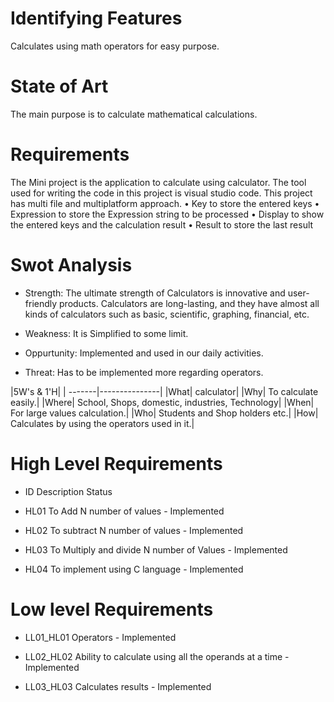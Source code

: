 # Identifying Features
  Calculates using math operators for easy purpose.
 # State of Art
 The main purpose is to calculate mathematical calculations.
 # Requirements
  The Mini project is the application to calculate using calculator. The tool used for writing the code in this project is visual studio code. This project has multi file and multiplatform approach.
     • Key to store the entered keys
     • Expression to store the Expression string to be processed
     • Display to show the entered keys and the calculation result
     • Result to store the last result
             
 
 
 
# Swot Analysis 
 * Strength:
               The ultimate strength of Calculators is innovative and user-friendly products. Calculators are long-lasting, and they have almost all kinds of calculators such as basic, scientific, graphing, financial, etc.
  * Weakness:
              It is Simplified to some limit.
                
  * Oppurtunity:
              Implemented and used in our daily activities.
  * Threat:
             Has to be implemented more regarding operators.
             
|5W's & 1'H|
| -------|---------------|
|What|  calculator|
|Why| To calculate easily.|
|Where| School, Shops, domestic, industries, Technology|
|When| For large values calculation.|
|Who| Students and Shop holders etc.|
|How| Calculates by using the operators used in it.|
    
# High Level Requirements

* ID 	Description 	Status
* HL01 To Add N number of values                       - Implemented

* HL02 To subtract N number of values                  - Implemented

* HL03 To Multiply and divide N number of Values       - Implemented
 
* HL04 To implement using C language                   - Implemented



# Low level Requirements
* LL01_HL01  Operators                                              - Implemented

* LL02_HL02 	Ability to calculate using all the operands at a time - Implemented

* LL03_HL03 	Calculates  results                                 - Implemented
